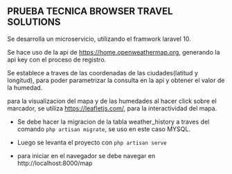 ## PRUEBA TECNICA BROWSER TRAVEL SOLUTIONS

Se desarrolla un microservicio, utilizando el framwork laravel 10.

Se hace uso de la api de https://home.openweathermap.org, generando la api key con el proceso de registro.

Se establece a traves de las coordenadas de las ciudades(latitud y longitud), para poder parametrizar la consulta
en la api y obtener el valor de la humedad.

para la visualizacion del mapa y de las humedades al hacer click sobre el marcador, se utiliza https://leafletjs.com/, para
la interactividad del mapa.

-   Se debe hacer la migracion de la tabla weather_history a traves del comando `php artisan migrate`, se uso en este caso MYSQL.

-   Luego se levanta el proyecto con `php artisan serve`

-   para iniciar en el navegador se debe navegar en http://localhost:8000/map
